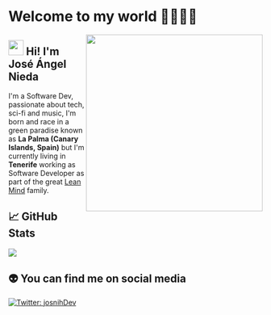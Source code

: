 # Welcome to my world 🚀👨🏽‍🚀

<img align='right' src="https://66.media.tumblr.com/43ff1ae84968ffd84606207e9995a78e/tumblr_py4mvbGe6h1tgo74ho1_1280.gif" width="350">

## <img src="https://github.com/TheDudeThatCode/TheDudeThatCode/blob/master/Assets/Hi.gif" witdh="30" height="30"> Hi! I'm José Ángel Nieda
I'm a Software Dev, passionate about tech, sci-fi and music, I'm born and race in a green paradise known as <b>La Palma (Canary Islands, Spain)</b> but I'm currently living in <b>Tenerife</b> working as Software Developer as part of the great <a href='https://leanmind.es/en/'>Lean Mind</a> family.  

## &#x1f4c8; GitHub Stats

<a href="https://github.com/josnih21/josnih21">
  <img src="https://github-readme-stats.vercel.app/api/top-langs/?username=josnih21&hide=java,html&title_color=ffffff&text_color=c9cacc&icon_color=2bbc8a&bg_color=1d1f21" />
</a>

## 👽 You can find me on social media 
[![Twitter: josnihDev](https://img.shields.io/twitter/follow/josnihDev?label=josnih&logo=twitter&style=for-the-badge)](https://twitter.com/josnihDev)

<!--
**josnih21/josnih21** is a ✨ _special_ ✨ repository because its `README.md` (this file) appears on your GitHub profile.

Here are some ideas to get you started:

- 🔭 I’m currently working on ...
- 🌱 I’m currently learning ...
- 👯 I’m looking to collaborate on ...
- 🤔 I’m looking for help with ...
- 💬 Ask me about ...
- 📫 How to reach me: ...
- 😄 Pronouns: ...
- ⚡ Fun fact: ...
-->
